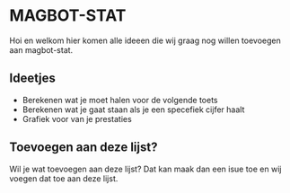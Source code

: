 # MAGBOT-STAT

Hoi en welkom hier komen alle ideeen die wij graag nog willen toevoegen aan magbot-stat.

## Ideetjes

 - Berekenen wat je moet halen voor de volgende toets
 - Berekenen wat je gaat staan als je een specefiek cijfer haalt
 - Grafiek voor van je prestaties

## Toevoegen aan deze lijst?

Wil je wat toevoegen aan deze lijst? Dat kan maak dan een isue toe en wij voegen dat toe aan deze lijst.
